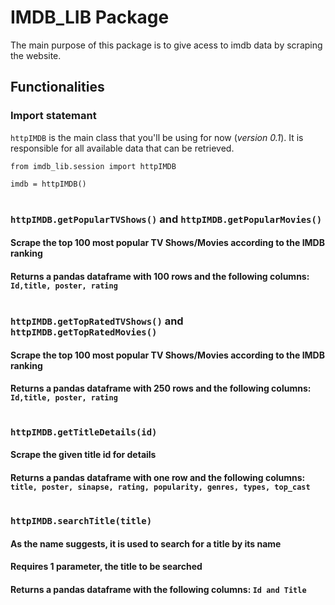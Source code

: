 # IMDB_LIB Package
The main purpose of this package is to give acess to imdb data by scraping the website.

## Functionalities

### Import statemant
`httpIMDB` is the main class that you'll be using for now (_version 0.1_). It is responsible for all available data that can be retrieved.

```
from imdb_lib.session import httpIMDB

imdb = httpIMDB()
```
#
### `httpIMDB.getPopularTVShows()` and `httpIMDB.getPopularMovies()`
#### Scrape the top 100 most popular TV Shows/Movies according to the IMDB ranking
#### Returns a pandas dataframe with 100 rows and the following columns: `Id,title, poster, rating`

#
### `httpIMDB.getTopRatedTVShows()` and `httpIMDB.getTopRatedMovies()`
#### Scrape the top 100 most popular TV Shows/Movies according to the IMDB ranking
#### Returns a pandas dataframe with 250 rows and the following columns: `Id,title, poster, rating`

#
### `httpIMDB.getTitleDetails(id)`
#### Scrape the given title id for details
#### Returns a pandas dataframe with one row and the following columns: `title, poster, sinapse, rating, popularity, genres, types, top_cast`

#
### `httpIMDB.searchTitle(title)`
#### As the name suggests, it is used to search for a title by its name
#### Requires 1 parameter, the title to be searched
#### Returns a pandas dataframe with the following columns: `Id and Title`
#